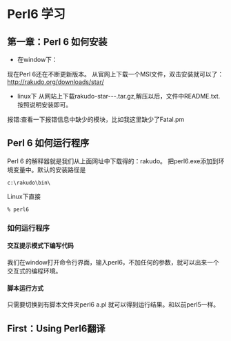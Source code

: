 # Perl6 学习
## 第一章：Perl 6 如何安装
* 在window下：

现在Perl 6还在不断更新版本。
从官网上下载一个MSI文件，双击安装就可以了：
http://rakudo.org/downloads/star/
* linux下
从网站上下载rakudo-star---.tar.gz,解压以后，文件中README.txt.
按照说明安装即可。

报错:查看一下报错信息中缺少的模块，比如我这里缺少了Fatal.pm


## Perl 6 如何运行程序
Perl 6 的解释器就是我们从上面网址中下载得的：rakudo。
把perl6.exe添加到环境变量中。默认的安装路径是
```
c:\rakudo\bin\ 
```
Linux下直接
```
% perl6 
```
### 如何运行程序
#### 交互提示模式下编写代码
我们在window打开命令行界面，输入perl6，不加任何的参数，就可以出来一个交互式的编程环境。

####  脚本运行方式
只需要切换到有脚本文件夹perl6 a.pl
就可以得到运行结果。和以前perl5一样。

## First：Using Perl6翻译

